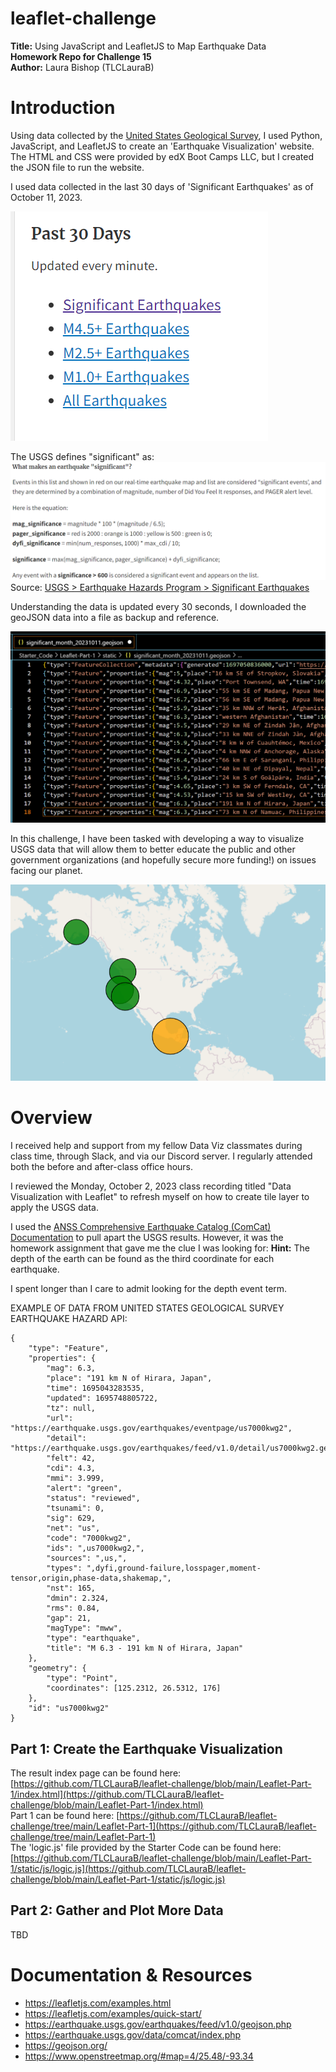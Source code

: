 # leaflet-challenge
**Title:** Using JavaScript and LeafletJS to Map Earthquake Data </br>
**Homework Repo for Challenge 15** </br>
**Author:** Laura Bishop (TLCLauraB) </br>

# Introduction
Using data collected by the [United States Geological Survey](https://www.usgs.gov/programs/earthquake-hazards), I used Python, JavaScript, and LeafletJS to create an 'Earthquake Visualization' website. The HTML and CSS were provided by edX Boot Camps LLC, but I created the JSON file to run the website.

I used data collected in the last 30 days of 'Significant Earthquakes' as of October 11, 2023.

<img src="https://github.com/TLCLauraB/leaflet-challenge/blob/main/images/image1-20231011.png">

The USGS defines "significant" as: 
<img src="https://github.com/TLCLauraB/leaflet-challenge/blob/main/images/image4.png">
Source: [USGS > Earthquake Hazards Program > Significant Earthquakes](https://earthquake.usgs.gov/earthquakes/browse/significant.php#sigdef)

Understanding the data is updated every 30 seconds, I downloaded the geoJSON data into a file as backup and reference.

<img src="https://github.com/TLCLauraB/leaflet-challenge/blob/main/images/image2-20231011.png">

In this challenge, I have been tasked with developing a way to visualize USGS data that will allow them to better educate the public and other government organizations (and hopefully secure more funding!) on issues facing our planet.

<img src="https://github.com/TLCLauraB/leaflet-challenge/blob/main/images/image3-20231011.png">

# Overview
I received help and support from my fellow Data Viz classmates during class time, through Slack, and via our Discord server. I regularly attended both the before and after-class office hours.

I reviewed the Monday, October 2, 2023 class recording titled "Data Visualization with Leaflet" to refresh myself on how to create tile layer to apply the USGS data.

I used the [ANSS Comprehensive Earthquake Catalog (ComCat) Documentation](https://earthquake.usgs.gov/data/comcat/index.php) to pull apart the USGS results. However, it was the homework assignment that gave me the clue I was looking for: **Hint:** The depth of the earth can be found as the third coordinate for each earthquake. 

I spent longer than I care to admit looking for the depth event term.

EXAMPLE OF DATA FROM UNITED STATES GEOLOGICAL SURVEY EARTHQUAKE HAZARD API:
```
{
    "type": "Feature",
    "properties": {
        "mag": 6.3,
        "place": "191 km N of Hirara, Japan",
        "time": 1695043283535,
        "updated": 1695748805722,
        "tz": null,
        "url": "https://earthquake.usgs.gov/earthquakes/eventpage/us7000kwg2",
        "detail": "https://earthquake.usgs.gov/earthquakes/feed/v1.0/detail/us7000kwg2.geojson",
        "felt": 42,
        "cdi": 4.3,
        "mmi": 3.999,
        "alert": "green",
        "status": "reviewed",
        "tsunami": 0,
        "sig": 629,
        "net": "us",
        "code": "7000kwg2",
        "ids": ",us7000kwg2,",
        "sources": ",us,",
        "types": ",dyfi,ground-failure,losspager,moment-tensor,origin,phase-data,shakemap,",
        "nst": 165,
        "dmin": 2.324,
        "rms": 0.84,
        "gap": 21,
        "magType": "mww",
        "type": "earthquake",
        "title": "M 6.3 - 191 km N of Hirara, Japan"
    },
    "geometry": {
        "type": "Point",
        "coordinates": [125.2312, 26.5312, 176]
    },
    "id": "us7000kwg2"
}
```

## Part 1: Create the Earthquake Visualization
The result index page can be found here: [https://github.com/TLCLauraB/leaflet-challenge/blob/main/Leaflet-Part-1/index.html](https://github.com/TLCLauraB/leaflet-challenge/blob/main/Leaflet-Part-1/index.html)</br>
Part 1 can be found here: [https://github.com/TLCLauraB/leaflet-challenge/tree/main/Leaflet-Part-1](https://github.com/TLCLauraB/leaflet-challenge/tree/main/Leaflet-Part-1) </br>
The 'logic.js' file provided by the Starter Code can be found here: [https://github.com/TLCLauraB/leaflet-challenge/blob/main/Leaflet-Part-1/static/js/logic.js](https://github.com/TLCLauraB/leaflet-challenge/blob/main/Leaflet-Part-1/static/js/logic.js)

## Part 2: Gather and Plot More Data
TBD



# Documentation & Resources
  * https://leafletjs.com/examples.html
  * https://leafletjs.com/examples/quick-start/
  * https://earthquake.usgs.gov/earthquakes/feed/v1.0/geojson.php
  * https://earthquake.usgs.gov/data/comcat/index.php
  * https://geojson.org/
  * https://www.openstreetmap.org/#map=4/25.48/-93.34


